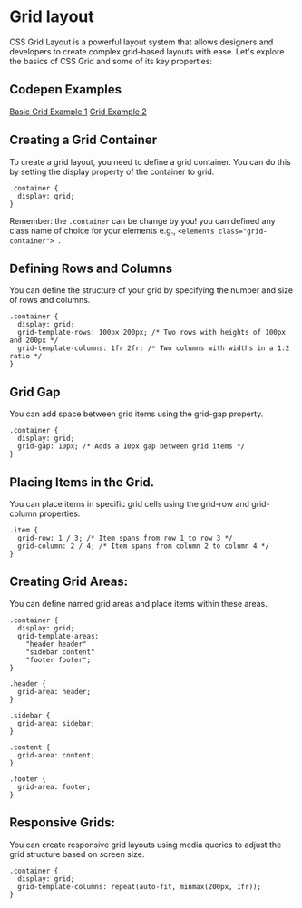 # Grid layout
CSS Grid Layout is a powerful layout system that allows designers and developers to create complex grid-based layouts with ease. 
Let's explore the basics of CSS Grid and some of its key properties:

## Codepen Examples
[Basic Grid Example 1](https://codepen.io/Fernando-Lagahit/pen/bGJgXEp)
[Grid Example 2](https://codepen.io/Fernando-Lagahit/pen/abxpedj?editors=1000)

## Creating a Grid Container
To create a grid layout, you need to define a grid container. You can do this by setting the display property of the container to grid.
```
.container {
  display: grid;
}
```
Remember: the `.container` can be change by you! you can defined any class name of choice for your elements e.g., `<elements class="grid-container"> `.

##  Defining Rows and Columns
You can define the structure of your grid by specifying the number and size of rows and columns.
```
.container {
  display: grid;
  grid-template-rows: 100px 200px; /* Two rows with heights of 100px and 200px */
  grid-template-columns: 1fr 2fr; /* Two columns with widths in a 1:2 ratio */
}
```
## Grid Gap
You can add space between grid items using the grid-gap property.
```
.container {
  display: grid;
  grid-gap: 10px; /* Adds a 10px gap between grid items */
}
```
## Placing Items in the Grid.
You can place items in specific grid cells using the grid-row and grid-column properties.
```
.item {
  grid-row: 1 / 3; /* Item spans from row 1 to row 3 */
  grid-column: 2 / 4; /* Item spans from column 2 to column 4 */
}
```
## Creating Grid Areas:
You can define named grid areas and place items within these areas.
```
.container {
  display: grid;
  grid-template-areas: 
    "header header"
    "sidebar content"
    "footer footer";
}

.header {
  grid-area: header;
}

.sidebar {
  grid-area: sidebar;
}

.content {
  grid-area: content;
}

.footer {
  grid-area: footer;
}
```
## Responsive Grids:
You can create responsive grid layouts using media queries to adjust the grid structure based on screen size.
```
.container {
  display: grid;
  grid-template-columns: repeat(auto-fit, minmax(200px, 1fr));
}
```
